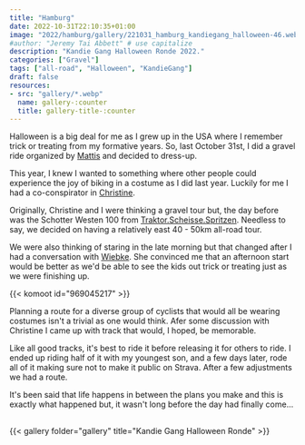 ```yaml
---
title: "Hamburg"
date: 2022-10-31T22:10:35+01:00
image: "2022/hamburg/gallery/221031_hamburg_kandiegang_halloween-46.webp"
#author: "Jeremy Tai Abbett" # use capitalize
description: "Kandie Gang Halloween Ronde 2022."
categories: ["Gravel"]
tags: ["all-road", "Halloween", "KandieGang"]
draft: false
resources: 
- src: "gallery/*.webp"
  name: gallery-:counter
  title: gallery-title-:counter
---
```


Halloween is a big deal for me as I grew up in the USA where I remember trick or treating from my formative years. So, last October 31st, I did a gravel ride organized by [Mattis](https://instagram.com/matzelfratzel) and decided to dress-up.

This year, I knew I wanted to something where other people could experience the joy of biking in a costume as I did last year. Luckily for me I had a co-conspirator in [Christine](https://instagram.com/christine_vds).

Originally, Christine and I were thinking a gravel tour but, the day before was the Schotter Westen 100 from [Traktor.Scheisse.Spritzen](https://instagram.com/traktor.scheisse.spritzen). Needless to say, we decided on having a relatively east 40 - 50km all-road tour.

We were also thinking of staring in the late morning but that changed after I had a conversation with [Wiebke](https://instagram.com/wibuhamburg). She convinced me that an afternoon start would be better as we'd be able to see the kids out trick or treating just as we were finishing up.

{{< komoot id="969045217" >}}

Planning a route for a diverse group of cyclists that would all be wearing costumes isn't a trivial as one would think. Afer some discussion with Christine I came up with track that would, I hoped, be memorable.

Like all good tracks, it's best to ride it before releasing it for others to ride. I ended up riding half of it with my youngest son, and a few days later, rode all of it making sure not to make it public on Strava. After a few adjustments we had a route.

It's been said that life happens in between the plans you make and this is exactly what happened but, it wasn't long before the day had finally come...

## <a id="gallery"></a>
{{< gallery folder="gallery" title="Kandie Gang Halloween Ronde" >}}